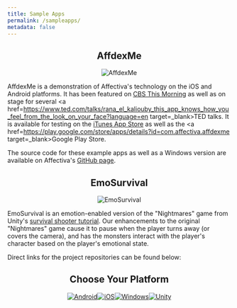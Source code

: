 ```yaml
---
title: Sample Apps
permalink: /sampleapps/
metadata: false
---
```


<center>
<h2> AffdexMe </h2>
<img src={{ "/images/affdexmedemo.png" | prepend: site.baseurl }} title="AffdexMe">
</center>

AffdexMe is a demonstration of Affectiva's technology on the iOS and Android platforms. It has been featured on <a href=http://www.cbsnews.com/videos/future-uses-for-facial-recognition-technology/ target=_blank>CBS This Morning</a> as well as on stage for several <a href=https://www.ted.com/talks/rana_el_kaliouby_this_app_knows_how_you_feel_from_the_look_on_your_face?language=en target=_blank>TED</a> talks. It is available for testing on the <a href=https://itunes.apple.com/ca/app/affdexme/id971529011 target=_blank>iTunes App Store</a> as well as the <a href=https://play.google.com/store/apps/details?id=com.affectiva.affdexme target=_blank>Google Play Store</a>.


The source code for these example apps as well as a Windows version are available on Affectiva's [GitHub page](https://github.com/Affectiva). 

<center>
<h2> EmoSurvival </h2>
<img src={{ "/images/PausedGame.png" | prepend: site.baseurl }} title="EmoSurvival">
</center>

EmoSurvival is an emotion-enabled version of the "Nightmares" game from Unity's [survival shooter tutorial](https://unity3d.com/learn/tutorials/projects/survival-shooter-project).  Our enhancements to the original "Nightmares" game cause it to pause when the player turns away (or covers the camera), and has the monsters interact with the player's character based on the player's emotional state.

Direct links for the project repositories can be found below:


<center>
<h2>  Choose Your Platform </h2>
</center>
<center><a href=https://github.com/Affectiva/android-sample-apps target=_blank><img src={{ "/images/android.png" | prepend: site.baseurl }} title="Android"></a><a href=https://github.com/Affectiva/ios-sdk-samples target=_blank><img src={{ "/images/apple.png" | prepend: site.baseurl }} title="iOS"></a><a href=https://github.com/Affectiva/win-sdk-samples target=_blank><img src={{ "/images/windows.png" | prepend: site.baseurl }} title="Windows"></a><a href=https://github.com/Affectiva/EmoSurvival target=_blank><img src={{ "/images/unity.png" | prepend: site.baseurl }} title="Unity" ></a></center>